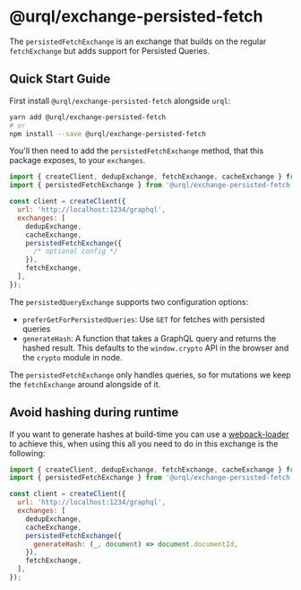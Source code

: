 # @urql/exchange-persisted-fetch

The `persistedFetchExchange` is an exchange that builds on the regular `fetchExchange`
but adds support for Persisted Queries.

## Quick Start Guide

First install `@urql/exchange-persisted-fetch` alongside `urql`:

```sh
yarn add @urql/exchange-persisted-fetch
# or
npm install --save @urql/exchange-persisted-fetch
```

You'll then need to add the `persistedFetchExchange` method, that this package exposes,
to your `exchanges`.

```js
import { createClient, dedupExchange, fetchExchange, cacheExchange } from 'urql';
import { persistedFetchExchange } from '@urql/exchange-persisted-fetch';

const client = createClient({
  url: 'http://localhost:1234/graphql',
  exchanges: [
    dedupExchange,
    cacheExchange,
    persistedFetchExchange({
      /* optional config */
    }),
    fetchExchange,
  ],
});
```

The `persistedQueryExchange` supports two configuration options:

- `preferGetForPersistedQueries`: Use `GET` for fetches with persisted queries
- `generateHash`: A function that takes a GraphQL query and returns the hashed result. This defaults to the `window.crypto` API in the browser and the `crypto` module in node.

The `persistedFetchExchange` only handles queries, so for mutations we keep the
`fetchExchange` around alongside of it.

## Avoid hashing during runtime

If you want to generate hashes at build-time you can use a [webpack-loader](https://github.com/leoasis/graphql-persisted-document-loader) to achieve this,
when using this all you need to do in this exchange is the following:

```js
import { createClient, dedupExchange, fetchExchange, cacheExchange } from 'urql';
import { persistedFetchExchange } from '@urql/exchange-persisted-fetch';

const client = createClient({
  url: 'http://localhost:1234/graphql',
  exchanges: [
    dedupExchange,
    cacheExchange,
    persistedFetchExchange({
      generateHash: (_, document) => document.documentId,
    }),
    fetchExchange,
  ],
});
```
